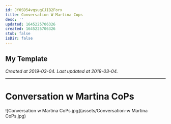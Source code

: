 ```yaml
---
id: JY0SD54vqsugCJIB2Forx
title: Conversation W Martina Cops
desc: ''
updated: 1645225706326
created: 1645225706326
stub: false
isDir: false
---
```

My Template
---

_Created at 2019-03-04._
_Last updated at 2019-03-04._




---

# Conversation w Martina CoPs


![Conversation w Martina CoPs.jpg](assets/Conversation-w Martina CoPs.jpg)

